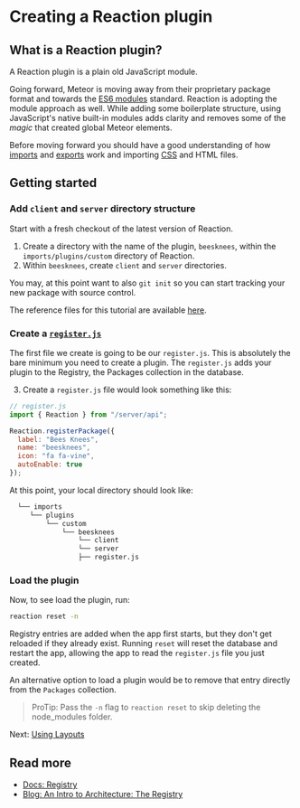 # Creating a Reaction plugin

## What is a Reaction plugin?

A Reaction plugin is a plain old JavaScript module.

Going forward, Meteor is moving away from their proprietary package format and towards the [ES6 modules](http://exploringjs.com/es6/ch_modules.html) standard. Reaction is adopting the module approach as well. While adding some boilerplate structure, using JavaScript's native built-in modules adds clarity and removes some of the _magic_ that created global Meteor elements. 

Before moving forward you should have a good understanding of how [imports](https://developer.mozilla.org/en/docs/web/javascript/reference/statements/import) and
[exports](https://developer.mozilla.org/en/docs/web/javascript/reference/statements/export) work
and importing [CSS](https://guide.meteor.com/build-tool.html#css-importing) and HTML files.

## Getting started

### Add `client` and `server` directory structure

Start with a fresh checkout of the latest version of Reaction.

1. Create a directory with the name of the plugin, `beesknees`, within the `imports/plugins/custom` directory of Reaction.
2. Within `beesknees`, create `client` and `server` directories.

You may, at this point want to also `git init` so you can start tracking your new package with source control. 

The reference files for this tutorial are available [here](https://github.com/reactioncommerce/reaction-example-plugin).

### Create a [`register.js`](https://github.com/reactioncommerce/reaction-example-plugin/blob/master/register.js)

The first file we create is going to be our `register.js`. This is absolutely the bare minimum you need to create
a plugin. The `register.js` adds your plugin to the Registry, the Packages collection in the database. 

3. Create a `register.js` file would look something like this:

```js
// register.js
import { Reaction } from "/server/api";

Reaction.registerPackage({
  label: "Bees Knees",
  name: "beesknees",
  icon: "fa fa-vine",
  autoEnable: true
});
```

At this point, your local directory should look like:

```sh
  └── imports
     └── plugins
         └── custom
             └── beesknees
                 └── client
                 └── server
                 ├── register.js
```

### Load the plugin

Now, to see load the plugin, run:

```sh
reaction reset -n
```

Registry entries are added when the app first starts, but they don't get reloaded if they already exist. Running `reset` will reset the database and restart the app, allowing the app to read the `register.js` file you just created.

An alternative option to load a plugin would be to remove that entry directly from the `Packages` collection.

> ProTip: Pass the `-n` flag to `reaction reset` to skip deleting the node_modules folder.

Next: [Using Layouts](/developer/tutorial/plugin-layouts-3.md)

## Read more

- [Docs: Registry](/developer/packages/registry.md)
- [Blog: An Intro to Architecture: The Registry](https://blog.reactioncommerce.com/an-intro-to-architecture-the-registry/)
